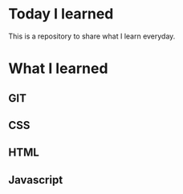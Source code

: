 # Today I learned
This is a repository to share what I learn everyday. 

# What I learned
## GIT
## CSS
## HTML
## Javascript

